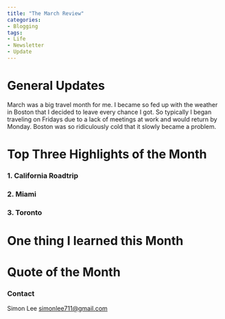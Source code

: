 ```yaml
---
title: "The March Review"
categories:
- Blogging
tags:
- Life
- Newsletter
- Update
---
```


# General Updates

March was a big travel month for me. I became so fed up with the weather in Boston that I decided to leave every chance I got. So typically I began traveling on Fridays due to a lack of meetings at work and would return by Monday. Boston was so ridiculously cold that it slowly became a problem. 


# Top Three Highlights of the Month

### 1. California Roadtrip

### 2. Miami

### 3. Toronto

# One thing I learned this Month


# Quote of the Month


### Contact

Simon Lee
simonlee711@gmail.com